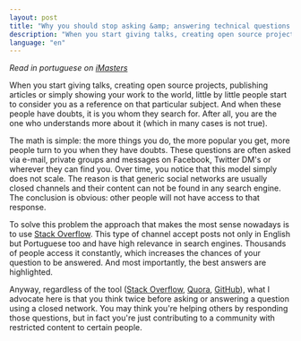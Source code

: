 ```yaml
---
layout: post
title: "Why you should stop asking &amp; answering technical questions via social networks"
description: "When you start giving talks, creating open source projects, publishing articles or simply showing your work to the world, little by little people start to consider you as a reference on that particular subject..."
language: "en"
---
```


*Read in portuguese on [iMasters](http://imasters.com.br/gerencia-de-ti/mercado/por-que-voce-deveria-parar-de-fazerresponder-perguntas-tecnicas-via-redes-sociais/)*

When you start giving talks, creating open source projects, publishing articles or simply showing your work to the world, little by little people start to consider you as a reference on that particular subject. And when these people have doubts, it is you whom they search for. After all, you are the one who understands more about it (which in many cases is not true).

<!-- more -->

The math is simple: the more things you do, the more popular you get, more people turn to you when they have doubts. These questions are often asked via e-mail, private groups and messages on Facebook, Twitter DM's or wherever they can find you. Over time, you notice that this model simply does not scale. The reason is that generic social networks are usually closed channels and their content can not be found in any search engine. The conclusion is obvious: other people will not have access to that response.

To solve this problem the approach that makes the most sense nowadays is to use [Stack Overflow](http://stackoverflow.com/). This type of channel accept posts not only in English but Portuguese too and have high relevance in search engines. Thousands of people access it constantly, which increases the chances of your question to be answered. And most importantly, the best answers are highlighted.

Anyway, regardless of the tool ([Stack Overflow](http://stackoverflow.com/), [Quora](http://www.quora.com/), [GitHub](https://github.com/)), what I advocate here is that you think twice before asking or answering a question using a closed network. You may think you're helping others by responding those questions, but in fact you're just contributing to a community with restricted content to certain people.